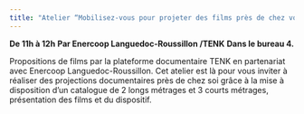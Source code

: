 ```yaml
---
title: "Atelier “Mobilisez-vous pour projeter des films près de chez vous”."
---
```

**De 11h à 12h**
__Par Enercoop Languedoc-Roussillon /TENK__
__Dans le bureau 4.__

Propositions de films par la plateforme documentaire TENK en partenariat avec Enercoop Languedoc-Roussillon. Cet atelier est là pour vous inviter à réaliser des projections documentaires près de chez soi grâce à la mise à disposition d’un catalogue de 2 longs métrages et 3 courts métrages, présentation des films et du dispositif.
